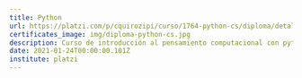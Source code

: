 ```yaml
---
title: Python
url: https://platzi.com/p/cquirozipi/curso/1764-python-cs/diploma/detalle/
certificates_image: img/diploma-python-cs.jpg
description: Curso de introducción al pensamiento computacional con python
date: 2021-01-24T00:00:00.101Z
institute: platzi
---
```


